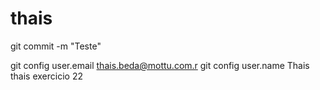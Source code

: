 # thais
git commit -m "Teste"

git config user.email thais.beda@mottu.com.r
git config user.name Thais
thais exercicio 22
